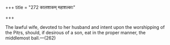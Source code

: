 +++
title = "272 कालशाकम् महाशल्काः"

+++

The lawful wife, devoted to her husband and intent upon the worshipping of the Pitṛs, should, if desirous of a son, eat in the proper manner, the middlemost ball.—(262)